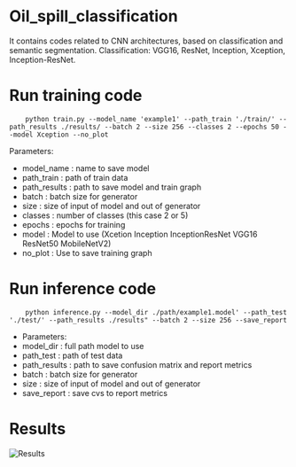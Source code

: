 # Oil_spill_classification
It contains codes related to CNN architectures, based on classification and semantic segmentation.  Classification: VGG16, ResNet, Inception, Xception, Inception-ResNet. 
 
 # Run training code 
 		python train.py --model_name 'example1' --path_train './train/' --path_results ./results/ --batch 2 --size 256 --classes 2 --epochs 50 --model Xception --no_plot

Parameters:
* model_name : name to save model
* path_train : path of train data
* path_results : path to save model and train graph
* batch : batch size for generator
* size : size of input of model and out of generator
* classes : number of classes (this case 2 or 5)
* epochs : epochs for training
* model : Model to use (Xcetion Inception InceptionResNet VGG16 ResNet50 MobileNetV2)
* no_plot : Use to save training graph

 # Run inference code
 
 		python inference.py --model_dir ./path/example1.model' --path_test './test/' --path_results ./results" --batch 2 --size 256 --save_report
   
* Parameters:
* model_dir : full path model to use
* path_test : path of test data
* path_results : path to save confusion matrix and report metrics
* batch : batch size for generator
* size : size of input of model and out of generator
* save_report : save cvs to report metrics

# Results
![Results](https://github.com/kurusaki94/Oil_spill_classification/blob/master/CNN_for_classification/confusion_matrix/sea_xception_multiclass.png) 
